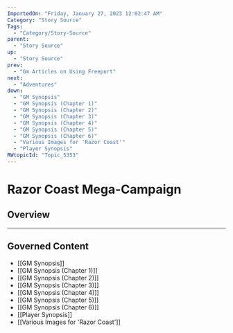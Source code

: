 ```yaml
---
ImportedOn: "Friday, January 27, 2023 12:02:47 AM"
Category: "Story Source"
Tags:
  - "Category/Story-Source"
parent:
  - "Story Source"
up:
  - "Story Source"
prev:
  - "Gm Articles on Using Freeport"
next:
  - "Adventures"
down:
  - "GM Synopsis"
  - "GM Synopsis (Chapter 1)"
  - "GM Synopsis (Chapter 2)"
  - "GM Synopsis (Chapter 3)"
  - "GM Synopsis (Chapter 4)"
  - "GM Synopsis (Chapter 5)"
  - "GM Synopsis (Chapter 6)"
  - "Various Images for 'Razor Coast'"
  - "Player Synopsis"
RWtopicId: "Topic_5353"
---
```

# Razor Coast Mega-Campaign
## Overview
---
## Governed Content
- [[GM Synopsis]]
- [[GM Synopsis (Chapter 1)]]
- [[GM Synopsis (Chapter 2)]]
- [[GM Synopsis (Chapter 3)]]
- [[GM Synopsis (Chapter 4)]]
- [[GM Synopsis (Chapter 5)]]
- [[GM Synopsis (Chapter 6)]]
- [[Player Synopsis]]
- [[Various Images for 'Razor Coast']]

